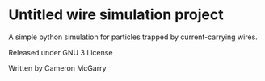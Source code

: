 # Untitled wire simulation project

A simple python simulation for particles trapped by current-carrying wires.

Released under GNU 3 License

Written by Cameron McGarry
